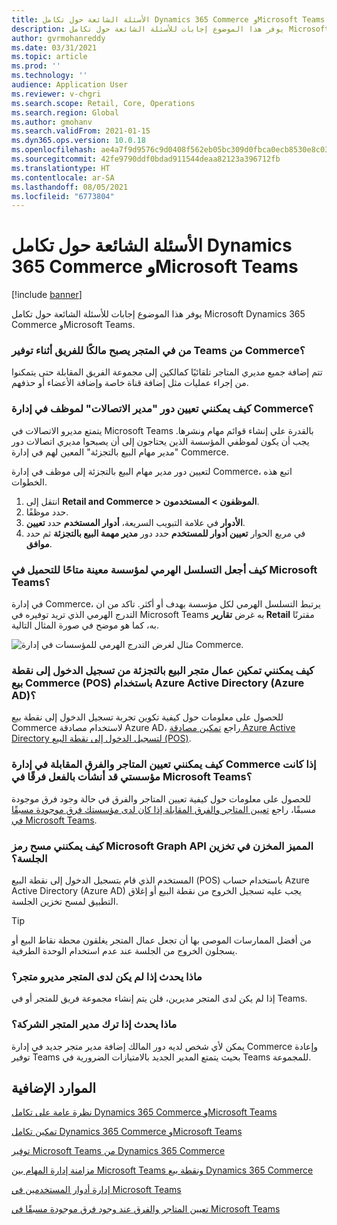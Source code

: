 ```yaml
---
title: الأسئلة الشائعة حول تكامل Dynamics 365 Commerce وMicrosoft Teams
description: يوفر هذا الموضوع إجابات للأسئلة الشائعة حول تكامل Microsoft Dynamics 365 Commerce وMicrosoft Teams.
author: gvrmohanreddy
ms.date: 03/31/2021
ms.topic: article
ms.prod: ''
ms.technology: ''
audience: Application User
ms.reviewer: v-chgri
ms.search.scope: Retail, Core, Operations
ms.search.region: Global
ms.author: gmohanv
ms.search.validFrom: 2021-01-15
ms.dyn365.ops.version: 10.0.18
ms.openlocfilehash: ae4a7f9d9576c9d0408f562eb05bc309d0fbca0ecb8530e8c032b2bb80f12ff4
ms.sourcegitcommit: 42fe9790ddf0bdad911544deaa82123a396712fb
ms.translationtype: HT
ms.contentlocale: ar-SA
ms.lasthandoff: 08/05/2021
ms.locfileid: "6773804"
---
```

# <a name="dynamics-365-commerce-and-microsoft-teams-integration-faq"></a>الأسئلة الشائعة حول تكامل Dynamics 365 Commerce وMicrosoft Teams

[!include [banner](includes/banner.md)]

يوفر هذا الموضوع إجابات للأسئلة الشائعة حول تكامل Microsoft Dynamics 365 Commerce وMicrosoft Teams.

### <a name="who-in-the-store-becomes-an-owner-of-a-team-while-provisioning-teams-from-commerce"></a>من في المتجر يصبح مالكًا للفريق أثناء توفير Teams من Commerce؟ 

تتم إضافة جميع مديري المتاجر تلقائيًا كمالكين إلى مجموعة الفريق المقابلة حتى يتمكنوا من إجراء عمليات مثل إضافة قناة خاصة وإضافة الأعضاء أو حذفهم. 

### <a name="how-do-i-assign-the-communications-manager-role-to-an-employee-in-commerce-headquarters"></a>كيف يمكنني تعيين دور "مدير الاتصالات" لموظف في إدارة Commerce؟ 

يتمتع مديرو الاتصالات في Microsoft Teams بالقدرة علي إنشاء قوائم مهام ونشرها. يجب أن يكون لموظفي المؤسسة الذين يحتاجون إلى أن يصبحوا مديري اتصالات دور "مدير مهام البيع بالتجزئة" المعين لهم في إدارة Commerce.

لتعيين دور مدير مهام البيع بالتجزئة إلى موظف في إدارة Commerce، اتبع هذه الخطوات.

1. انتقل إلى **Retail and Commerce \> الموظفون \> المستخدمون**.
1. حدد موظفًا.
1. في علامة التبويب السريعة، **أدوار المستخدم** حدد **تعيين‏‎ الأدوار**.
1. في مربع الحوار **تعيين أدوار للمستخدم** حدد دور **مدير مهمة البيع بالتجزئة** ثم حدد **موافق**.

### <a name="how-do-i-make-a-specific-organization-hierarchy-available-to-upload-into-microsoft-teams"></a>كيف أجعل التسلسل الهرمي لمؤسسة معينة متاحًا للتحميل في Microsoft Teams؟

في إدارة Commerce، يرتبط التسلسل الهرمي لكل مؤسسة بهدف أو أكثر. تاكد من ان التدرج الهرمي الذي تريد توفيره في Microsoft Teams به غرض **تقارير Retail** مقترنًا به، كما هو موضح في صورة المثال التالية. 

![مثال لغرض التدرج الهرمي للمؤسسات في إدارة Commerce.](media/d365-commerce-organization-hierarchies-purpose.png)

### <a name="how-do-i-enable-retail-store-workers-to-sign-in-to-commerce-point-of-sale-pos-using-azure-active-directory-azure-ad"></a>كيف يمكنني تمكين عمال متجر البيع بالتجزئة من تسجيل الدخول إلى نقطة بيع Commerce (POS) باستخدام Azure Active Directory (Azure AD)؟

للحصول على معلومات حول كيفية تكوين تجربة تسجيل الدخول إلى نقطة بيع Commerce لاستخدام مصادقة Azure AD، راجع [تمكين مصادقة Azure Active Directory لتسجيل الدخول إلى نقطة البيع (POS)](aad-pos-logon.md).

### <a name="how-do-i-map-stores-and-corresponding-teams-in-commerce-headquarters-if-my-organization-has-already-created-teams-in-microsoft-teams"></a>كيف يمكنني تعيين المتاجر والفرق المقابلة في إدارة Commerce إذا كانت مؤسستي قد أنشأت بالفعل فرقًا في Microsoft Teams؟

للحصول على معلومات حول كيفية تعيين المتاجر والفرق في حالة وجود فرق موجودة مسبقًا، راجع [تعيين المتاجر والفرق المقابلة إذا كان لدى مؤسستك فرق موجودة مسبقًا في Microsoft Teams](map-stores-existing-teams.md).

### <a name="how-do-i-clear-the-microsoft-graph-api-token-stored-in-the-session-storage"></a>كيف يمكنني مسح رمز Microsoft Graph API المميز المخزن في تخزين الجلسة؟

المستخدم الذي قام بتسجيل الدخول إلى نقطة البيع (POS) باستخدام حساب Azure Active Directory (Azure AD) يجب عليه تسجيل الخروج من نقطة البيع أو إغلاق التطبيق لمسح تخزين الجلسة. 

> [!TIP]
> من أفضل الممارسات الموصى بها أن تجعل عمال المتجر يغلقون محطة نقاط البيع أو يسجلون الخروج من الجلسة عند عدم استخدام الوحدة الطرفية. 

### <a name="what-happens-if-a-store-doesnt-have-store-managers"></a>ماذا يحدث إذا لم يكن لدى المتجر مديرو متجر؟

إذا لم يكن لدى المتجر مديرين، فلن يتم إنشاء مجموعة فريق للمتجر أو في Teams. 

### <a name="what-happens-if-a-store-manager-leaves-the-company"></a>ماذا يحدث إذا ترك مدير المتجر الشركة؟

يمكن لأي شخص لديه دور المالك إضافة مدير متجر جديد في إدارة Commerce وإعادة توفير Teams بحيث يتمتع المدير الجديد بالامتيازات الضرورية في Teams للمجموعة. 

## <a name="additional-resources"></a>الموارد الإضافية

[نظرة عامة على تكامل Dynamics 365 Commerce وMicrosoft Teams](commerce-teams-integration.md)

[تمكين تكامل Dynamics 365 Commerce وMicrosoft Teams](enable-teams-integration.md)

[توفير Microsoft Teams من Dynamics 365 Commerce](provision-teams-from-commerce.md)

[مزامنة إدارة المهام بين Microsoft Teams ونقطة بيع Dynamics 365 Commerce](synchronize-tasks-teams-pos.md)

[إدارة أدوار المستخدمين في Microsoft Teams](manage-user-roles-teams.md)

[تعيين المتاجر والفرق عند وجود فرق موجودة مسبقًا في Microsoft Teams](map-stores-existing-teams.md)
